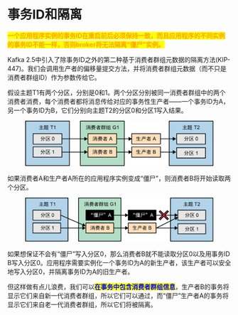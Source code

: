 # 事务ID和隔离

<mark style="color:orange;">**一个应用程序实例的事务ID在重启前后必须保持一致，而且应用程序的不同实例的事务ID不能一样，否则broker将无法隔离“僵尸”实例。**</mark>

Kafka 2.5中引入了除事务ID之外的第二种基于消费者群组元数据的隔离方法(KIP-447)。我们会调用生产者的偏移量提交方法，并将消费者群组元数据（而不只是消费者群组ID）作为参数传给它。

假设主题T1有两个分区，分别是0和1。两个分区分别被同一消费者群组中的两个消费者消费，每个消费者都将消息传给对应的事务性生产者——一个事务ID为A，另一个事务ID为B，它们分别向主题T2的分区0和分区1写入结果。

<figure><img src="../../../../.gitbook/assets/事务性消息处理器.jpg" alt=""><figcaption></figcaption></figure>

如果消费者A和生产者A所在的应用程序实例变成“僵尸”，则消费者B将开始读取两个分区。

<figure><img src="../../../../.gitbook/assets/发生再均衡之后的事务性消息处理器.jpg" alt=""><figcaption></figcaption></figure>

如果想保证不会有“僵尸”写入分区0，那么消费者B就不能读取分区0以及用事务ID B写入分区0。应用程序需要实例化一个事务ID为A的新生产者，该生产者可以安全地写入分区0，并隔离事务ID为A的旧生产者。

但这样做有点儿浪费，我们可以<mark style="color:blue;">**在事务中包含消费者群组信息**</mark>，生产者B的事务将显示它们来自新一代消费者群组，所以它们可以通过，而“僵尸”生产者A的事务将显示它们来自老一代消费者群组，所以它们将被隔离。
